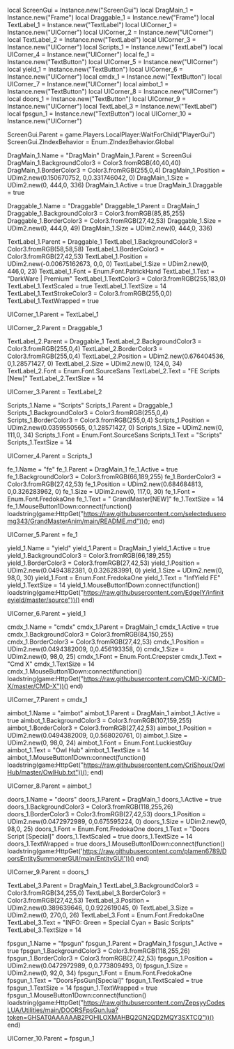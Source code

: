 

local ScreenGui = Instance.new("ScreenGui")
local DragMain_1 = Instance.new("Frame")
local Draggable_1 = Instance.new("Frame")
local TextLabel_1 = Instance.new("TextLabel")
local UICorner_1 = Instance.new("UICorner")
local UICorner_2 = Instance.new("UICorner")
local TextLabel_2 = Instance.new("TextLabel")
local UICorner_3 = Instance.new("UICorner")
local Scripts_1 = Instance.new("TextLabel")
local UICorner_4 = Instance.new("UICorner")
local fe_1 = Instance.new("TextButton")
local UICorner_5 = Instance.new("UICorner")
local yield_1 = Instance.new("TextButton")
local UICorner_6 = Instance.new("UICorner")
local cmdx_1 = Instance.new("TextButton")
local UICorner_7 = Instance.new("UICorner")
local aimbot_1 = Instance.new("TextButton")
local UICorner_8 = Instance.new("UICorner")
local doors_1 = Instance.new("TextButton")
local UICorner_9 = Instance.new("UICorner")
local TextLabel_3 = Instance.new("TextLabel")
local fpsgun_1 = Instance.new("TextButton")
local UICorner_10 = Instance.new("UICorner")

ScreenGui.Parent = game.Players.LocalPlayer:WaitForChild("PlayerGui")
ScreenGui.ZIndexBehavior = Enum.ZIndexBehavior.Global

DragMain_1.Name = "DragMain"
DragMain_1.Parent = ScreenGui
DragMain_1.BackgroundColor3 = Color3.fromRGB(40,40,40)
DragMain_1.BorderColor3 = Color3.fromRGB(255,0,4)
DragMain_1.Position = UDim2.new(0.150670752, 0,0.331746042, 0)
DragMain_1.Size = UDim2.new(0, 444,0, 336)
DragMain_1.Active = true
DragMain_1.Draggable = true

Draggable_1.Name = "Draggable"
Draggable_1.Parent = DragMain_1
Draggable_1.BackgroundColor3 = Color3.fromRGB(85,85,255)
Draggable_1.BorderColor3 = Color3.fromRGB(27,42,53)
Draggable_1.Size = UDim2.new(0, 444,0, 49)
DragMain_1.Size = UDim2.new(0, 444,0, 336)


TextLabel_1.Parent = Draggable_1
TextLabel_1.BackgroundColor3 = Color3.fromRGB(58,58,58)
TextLabel_1.BorderColor3 = Color3.fromRGB(27,42,53)
TextLabel_1.Position = UDim2.new(-0.00675162673, 0,0, 0)
TextLabel_1.Size = UDim2.new(0, 446,0, 23)
TextLabel_1.Font = Enum.Font.PatrickHand
TextLabel_1.Text = "DarkWare | Premium"
TextLabel_1.TextColor3 = Color3.fromRGB(255,183,0)
TextLabel_1.TextScaled = true
TextLabel_1.TextSize = 14
TextLabel_1.TextStrokeColor3 = Color3.fromRGB(255,0,0)
TextLabel_1.TextWrapped = true

UICorner_1.Parent = TextLabel_1

UICorner_2.Parent = Draggable_1

TextLabel_2.Parent = Draggable_1
TextLabel_2.BackgroundColor3 = Color3.fromRGB(255,0,4)
TextLabel_2.BorderColor3 = Color3.fromRGB(255,0,4)
TextLabel_2.Position = UDim2.new(0.676404536, 0,1.28571427, 0)
TextLabel_2.Size = UDim2.new(0, 124,0, 34)
TextLabel_2.Font = Enum.Font.SourceSans
TextLabel_2.Text = "FE Scripts [New]"
TextLabel_2.TextSize = 14

UICorner_3.Parent = TextLabel_2

Scripts_1.Name = "Scripts"
Scripts_1.Parent = Draggable_1
Scripts_1.BackgroundColor3 = Color3.fromRGB(255,0,4)
Scripts_1.BorderColor3 = Color3.fromRGB(255,0,4)
Scripts_1.Position = UDim2.new(0.0359550565, 0,1.28571427, 0)
Scripts_1.Size = UDim2.new(0, 111,0, 34)
Scripts_1.Font = Enum.Font.SourceSans
Scripts_1.Text = "Scripts"
Scripts_1.TextSize = 14

UICorner_4.Parent = Scripts_1

fe_1.Name = "fe"
fe_1.Parent = DragMain_1
fe_1.Active = true
fe_1.BackgroundColor3 = Color3.fromRGB(66,189,255)
fe_1.BorderColor3 = Color3.fromRGB(27,42,53)
fe_1.Position = UDim2.new(0.684684813, 0,0.326283962, 0)
fe_1.Size = UDim2.new(0, 117,0, 30)
fe_1.Font = Enum.Font.FredokaOne
fe_1.Text = " GrandMaster[NEW]"
fe_1.TextSize = 14
fe_1.MouseButton1Down:connect(function()
	loadstring(game:HttpGet("https://raw.githubusercontent.com/selecteduseromg343/GrandMasterAnim/main/README.md"))();
end)


UICorner_5.Parent = fe_1

yield_1.Name = "yield"
yield_1.Parent = DragMain_1
yield_1.Active = true
yield_1.BackgroundColor3 = Color3.fromRGB(66,189,255)
yield_1.BorderColor3 = Color3.fromRGB(27,42,53)
yield_1.Position = UDim2.new(0.0494382381, 0,0.326283991, 0)
yield_1.Size = UDim2.new(0, 98,0, 30)
yield_1.Font = Enum.Font.FredokaOne
yield_1.Text = "InfYield FE"
yield_1.TextSize = 14
yield_1.MouseButton1Down:connect(function()
	loadstring(game:HttpGet("https://raw.githubusercontent.com/EdgeIY/infiniteyield/master/source"))()
end)

UICorner_6.Parent = yield_1

cmdx_1.Name = "cmdx"
cmdx_1.Parent = DragMain_1
cmdx_1.Active = true
cmdx_1.BackgroundColor3 = Color3.fromRGB(84,150,255)
cmdx_1.BorderColor3 = Color3.fromRGB(27,42,53)
cmdx_1.Position = UDim2.new(0.0494382009, 0,0.456193358, 0)
cmdx_1.Size = UDim2.new(0, 98,0, 25)
cmdx_1.Font = Enum.Font.Creepster
cmdx_1.Text = "Cmd X"
cmdx_1.TextSize = 14
cmdx_1.MouseButton1Down:connect(function()
	loadstring(game:HttpGet("https://raw.githubusercontent.com/CMD-X/CMD-X/master/CMD-X"))()
end)

UICorner_7.Parent = cmdx_1

aimbot_1.Name = "aimbot"
aimbot_1.Parent = DragMain_1
aimbot_1.Active = true
aimbot_1.BackgroundColor3 = Color3.fromRGB(107,159,255)
aimbot_1.BorderColor3 = Color3.fromRGB(27,42,53)
aimbot_1.Position = UDim2.new(0.0494382009, 0,0.568020761, 0)
aimbot_1.Size = UDim2.new(0, 98,0, 24)
aimbot_1.Font = Enum.Font.LuckiestGuy
aimbot_1.Text = "Owl Hub"
aimbot_1.TextSize = 14
aimbot_1.MouseButton1Down:connect(function()
	loadstring(game:HttpGet("https://raw.githubusercontent.com/CriShoux/OwlHub/master/OwlHub.txt"))();
end)

UICorner_8.Parent = aimbot_1

doors_1.Name = "doors"
doors_1.Parent = DragMain_1
doors_1.Active = true
doors_1.BackgroundColor3 = Color3.fromRGB(118,255,26)
doors_1.BorderColor3 = Color3.fromRGB(27,42,53)
doors_1.Position = UDim2.new(0.0472972989, 0,0.675595224, 0)
doors_1.Size = UDim2.new(0, 98,0, 25)
doors_1.Font = Enum.Font.FredokaOne
doors_1.Text = "Doors Script [Special]"
doors_1.TextScaled = true
doors_1.TextSize = 14
doors_1.TextWrapped = true
doors_1.MouseButton1Down:connect(function()
	loadstring(game:HttpGet('https://raw.githubusercontent.com/plamen6789/DoorsEntitySummonerGUI/main/EntityGUI'))()
end)

UICorner_9.Parent = doors_1

TextLabel_3.Parent = DragMain_1
TextLabel_3.BackgroundColor3 = Color3.fromRGB(34,255,0)
TextLabel_3.BorderColor3 = Color3.fromRGB(27,42,53)
TextLabel_3.Position = UDim2.new(0.389639646, 0,0.922619045, 0)
TextLabel_3.Size = UDim2.new(0, 270,0, 26)
TextLabel_3.Font = Enum.Font.FredokaOne
TextLabel_3.Text = "INFO: Green = Special    Cyan = Basic Scripts"
TextLabel_3.TextSize = 14

fpsgun_1.Name = "fpsgun"
fpsgun_1.Parent = DragMain_1
fpsgun_1.Active = true
fpsgun_1.BackgroundColor3 = Color3.fromRGB(118,255,26)
fpsgun_1.BorderColor3 = Color3.fromRGB(27,42,53)
fpsgun_1.Position = UDim2.new(0.0472972989, 0,0.773809493, 0)
fpsgun_1.Size = UDim2.new(0, 92,0, 34)
fpsgun_1.Font = Enum.Font.FredokaOne
fpsgun_1.Text = "DoorsFpsGun[Special]"
fpsgun_1.TextScaled = true
fpsgun_1.TextSize = 14
fpsgun_1.TextWrapped = true
fpsgun_1.MouseButton1Down:connect(function()
	loadstring(game:HttpGet("https://raw.githubusercontent.com/ZepsyyCodesLUA/Utilities/main/DOORSFpsGun.lua?token=GHSAT0AAAAAAB2POHILOXMAHBQ2GN2QD2MQY3SXTCQ"))()
end)

UICorner_10.Parent = fpsgun_1
